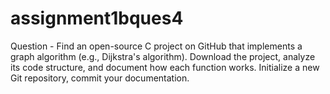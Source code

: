 # assignment1bques4
Question - Find an open-source C project on GitHub that implements a graph algorithm (e.g., Dijkstra's algorithm).  Download the project, analyze its code structure, and document how each function works. Initialize a new Git  repository, commit your documentation.
